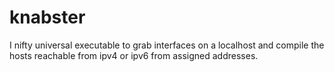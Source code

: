 # knabster
I nifty universal executable to grab interfaces on a localhost and compile the hosts reachable from ipv4 or ipv6 from assigned addresses.
